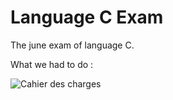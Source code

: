 # Language C Exam
The june exam of language C.

What we had to do :

![Cahier des charges](https://cdn.discordapp.com/attachments/985166299653087272/985166330065997844/enonce.jpg)
